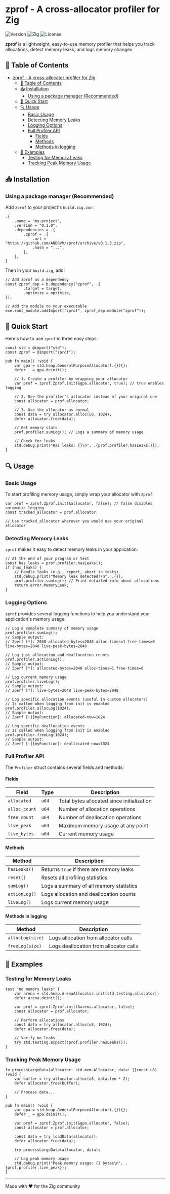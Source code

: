 # zprof - A cross-allocator profiler for Zig

![Version](https://img.shields.io/badge/version-0.1.0-blue)
![Zig](https://img.shields.io/badge/zig-0.14.0-orange)
![License](https://img.shields.io/badge/license-MIT-green)

**zprof** is a lightweight, easy-to-use memory profiler that helps you track allocations, detect memory leaks, and logs memory changes.

## 📖 Table of Contents

- [zprof - A cross-allocator profiler for Zig](#zprof---a-cross-allocator-profiler-for-zig)
  - [📖 Table of Contents](#-table-of-contents)
  - [📥 Installation](#-installation)
    - [Using a package manager (Recommended)](#using-a-package-manager-recommended)
  - [🚀 Quick Start](#-quick-start)
  - [🔍 Usage](#-usage)
    - [Basic Usage](#basic-usage)
    - [Detecting Memory Leaks](#detecting-memory-leaks)
    - [Logging Options](#logging-options)
    - [Full Profiler API](#full-profiler-api)
      - [Fields](#fields)
      - [Methods](#methods)
      - [Methods in logging](#methods-in-logging)
  - [📝 Examples](#-examples)
    - [Testing for Memory Leaks](#testing-for-memory-leaks)
    - [Tracking Peak Memory Usage](#tracking-peak-memory-usage)

## 📥 Installation

### Using a package manager (Recommended)

Add `zprof` to your project's `build.zig.zon`:

```zig
.{
    .name = "my-project",
    .version = "0.1.0",
    .dependencies = .{
        .zprof = .{
            .url = "https://github.com/ANDRVV/zprof/archive/v0.1.3.zip",
            .hash = "...",
        },
    },
}
```

Then in your `build.zig`, add:

```zig
// Add zprof as a dependency
const zprof_dep = b.dependency("zprof", .{
        .target = target,
        .optimize = optimize,
});

// Add the module to your executable
exe.root_module.addImport("zprof", zprof_dep.module("zprof"));
```

## 🚀 Quick Start

Here's how to use `zprof` in three easy steps:

```zig
const std = @import("std");
const zprof = @import("zprof");

pub fn main() !void {
    var gpa = std.heap.GeneralPurposeAllocator(.{}){};
    defer _ = gpa.deinit();
    
    // 1. Create a profiler by wrapping your allocator
    var prof = zprof.Zprof.init(&gpa.allocator, true); // true enables logging
    
    // 2. Use the profiler's allocator instead of your original one
    const allocator = prof.allocator;
    
    // 3. Use the allocator as normal
    const data = try allocator.alloc(u8, 1024);
    defer allocator.free(data);
    
    // Get memory stats
    prof.profiler.sumLog(); // Logs a summary of memory usage
    
    // Check for leaks
    std.debug.print("Has leaks: {}\n", .{prof.profiler.hasLeaks()});
}
```

## 🔍 Usage

### Basic Usage

To start profiling memory usage, simply wrap your allocator with `Zprof`:

```zig
var prof = zprof.Zprof.init(&allocator, false); // false disables automatic logging
const tracked_allocator = prof.allocator;

// Use tracked_allocator wherever you would use your original allocator
```

### Detecting Memory Leaks

`zprof` makes it easy to detect memory leaks in your application:

```zig
// At the end of your program or test
const has_leaks = prof.profiler.hasLeaks();
if (has_leaks) {
    // Handle leaks (e.g., report, abort in tests)
    std.debug.print("Memory leak detected!\n", .{});
    prof.profiler.sumLog(); // Print detailed info about allocations
    return error.MemoryLeak;
}
```

### Logging Options

`zprof` provides several logging functions to help you understand your application's memory usage:

```zig
// Log a complete summary of memory usage
prof.profiler.sumLog();
// Sample output:
// Zperf [*]: 2048 allocated-bytes=2048 alloc-times=1 free-times=0 live-bytes=2048 live-peak-bytes=2048

// Log just allocation and deallocation counts
prof.profiler.actionLog();
// Sample output:
// Zperf [*]: allocated-bytes=2048 alloc-times=1 free-times=0

// Log current memory usage
prof.profiler.liveLog();
// Sample output:
// Zperf [*]: live-bytes=2048 live-peak-bytes=2048

// Log specific allocation events (useful in custom allocators)
// Is called when logging from init is enabled
prof.profiler.allocLog(1024);
// Sample output:
// Zperf [+][myFunction]: allocated-now=1024

// Log specific deallocation events
// Is called when logging from init is enabled
prof.profiler.freeLog(1024);
// Sample output:
// Zperf [-][myFunction]: deallocated-now=1024
```

### Full Profiler API

The `Profiler` struct contains several fields and methods:

#### Fields

| Field | Type | Description |
|-------|------|-------------|
| `allocated` | `u64` | Total bytes allocated since initialization |
| `alloc_count` | `u64` | Number of allocation operations |
| `free_count` | `u64` | Number of deallocation operations |
| `live_peak` | `u64` | Maximum memory usage at any point |
| `live_bytes` | `u64` | Current memory usage |

#### Methods

| Method | Description |
|--------|-------------|
| `hasLeaks()` | Returns `true` if there are memory leaks |
| `reset()` | Resets all profiling statistics |
| `sumLog()` | Logs a summary of all memory statistics |
| `actionLog()` | Logs allocation and deallocation counts |
| `liveLog()` | Logs current memory usage |

#### Methods in logging

| Method | Description |
|--------|-------------|
| `allocLog(size)` | Logs allocation from allocator calls |
| `freeLog(size)` | Logs deallocation from allocator calls |

## 📝 Examples

### Testing for Memory Leaks

```zig
test "no memory leaks" {
    var arena = std.heap.ArenaAllocator.init(std.testing.allocator);
    defer arena.deinit();
    
    var prof = zprof.Zprof.init(&arena.allocator, false);
    const allocator = prof.allocator;
    
    // Perform allocations
    const data = try allocator.alloc(u8, 1024);
    defer allocator.free(data);
    
    // Verify no leaks
    try std.testing.expect(!prof.profiler.hasLeaks());
}
```

### Tracking Peak Memory Usage

```zig
fn processLargeData(allocator: std.mem.Allocator, data: []const u8) !void {
    var buffer = try allocator.alloc(u8, data.len * 2);
    defer allocator.free(buffer);
    
    // Process data...
}

pub fn main() !void {
    var gpa = std.heap.GeneralPurposeAllocator(.{}){};
    defer _ = gpa.deinit();
    
    var prof = zprof.Zprof.init(&gpa.allocator, false);
    const allocator = prof.allocator;
    
    const data = try loadData(allocator);
    defer allocator.free(data);
    
    try processLargeData(allocator, data);
    
    // Log peak memory usage
    std.debug.print("Peak memory usage: {} bytes\n", .{prof.profiler.live_peak});
}
```

---

Made with ❤️ for the Zig community
